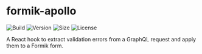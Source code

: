 # formik-apollo

![Build](https://img.shields.io/travis/promptworks/react-forms/master?style=flat-square)
![Version](https://img.shields.io/npm/v/formik-apollo?style=flat-square)
![Size](https://img.shields.io/bundlephobia/min/formik-apollo?style=flat-square)
![License](https://img.shields.io/npm/l/formik-apollo?style=flat-square)

A React hook to extract validation errors from a GraphQL request and apply them to a Formik form.
